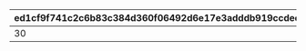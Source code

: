 |ed1cf9f741c2c6b83c384d360f06492d6e17e3adddb919ccdeec308d34ab5250|bcca29fc175f7e2f2c4916b44e6848b57a951bf1f17e26b2ff0573d08e231019|fbd61585c44ab13a7d0a0793172066008160a4b15ef1c1e26ea197d67379c94a|422a20e8124bae800ff4442f893a51a9ee48bd8d02701f29befd493b6b440c3b|a57df276a5ecb2add3327e84079c95af6e6d376f876002ecea495cee4a5c1c1c|656725eb9b2885023833e4056262c80de314af8fed447c92603caa7cb1214309|55e90ce91593662d651bcd68dc9d8e03b5fd5d8cd89aa46e563c3115b5b6252f|3ec64e06646b7a57fd4b1669eca9e1b6ee52e4832f6ae12b41c940ce8dbef719|5e15f01262f63220d0ca6d40cb2b6ad9d2dd1cc57613355c95ae7f79b45a7c6e|7469588fc876de892650cc83b31785616efef1d3c9e6b1b968557a5d2efe88cf|
| --- | --- | --- | --- | --- | --- | --- | --- | --- | --- |
|30|60|600|1|500|109001|2|109101|1|1|